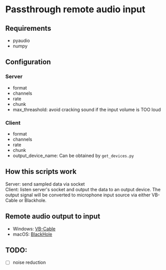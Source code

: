 # Passthrough remote audio input
## Requirements
- pyaudio
- numpy

## Configuration
### Server
- format
- channels
- rate
- chunk
- max_threashold: avoid cracking sound if the input volume is TOO loud
### Client
- format
- channels
- rate
- chunk
- output_device_name: Can be obtained by `get_devices.py`

## How this scripts work
Server: send sampled data via socket  
Client: listen server's socket and output the data to an output device. 
The output signal will be converted to microphone input source via either VB-Cable or Blackhole.

## Remote audio output to input
- Windows: [VB-Cable](https://vb-audio.com/Cable/)
- macOS: [BlackHole](https://github.com/ExistentialAudio/BlackHole)

## TODO:
- [ ] noise reduction